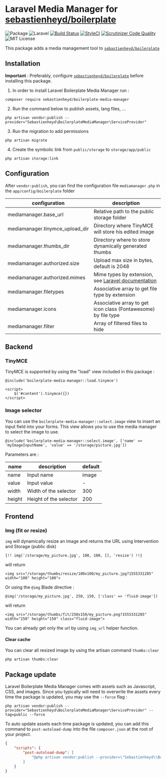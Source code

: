 # Laravel Media Manager for [sebastienheyd/boilerplate](https://github.com/sebastienheyd/boilerplate)

![Package](https://img.shields.io/badge/Package-sebastienheyd%2Fboilerplate--media--manager-lightgrey.svg)
![Laravel](https://img.shields.io/badge/Laravel-6.x-green.svg)
[![Build Status](https://scrutinizer-ci.com/g/sebastienheyd/boilerplate-media-manager/badges/build.png?b=master)](https://scrutinizer-ci.com/g/sebastienheyd/boilerplate-media-manager/build-status/master)
[![StyleCI](https://github.styleci.io/repos/170482496/shield?branch=master)](https://github.styleci.io/repos/170482496)
[![Scrutinizer Code Quality](https://scrutinizer-ci.com/g/sebastienheyd/boilerplate-media-manager/badges/quality-score.png?b=master)](https://scrutinizer-ci.com/g/sebastienheyd/boilerplate-media-manager/?branch=master)
![MIT License](https://img.shields.io/github/license/sebastienheyd/boilerplate.svg)

This package adds a media management tool to [`sebastienheyd/boilerplate`](https://github.com/sebastienheyd/boilerplate)

## Installation

**Important** : Preferably, configure [`sebastienheyd/boilerplate`](https://github.com/sebastienheyd/boilerplate) before 
installing this package.

1. In order to install Laravel Boilerplate Media Manager run :

```
composer require sebastienheyd/boilerplate-media-manager
```

2. Run the command below to publish assets, lang files, ...

```
php artisan vendor:publish --provider="Sebastienheyd\BoilerplateMediaManager\ServiceProvider"
```

3. Run the migration to add permissions

```
php artisan migrate
```

4. Create the symbolic link from `public/storage` to `storage/app/public`

```
php artisan storage:link
```

## Configuration

After `vendor:publish`, you can find the configuration file `mediamanager.php` in the `app/config/boilerplate` folder

| configuration | description |
|---|---|
| mediamanager.base_url | Relative path to the public storage folder  |
| mediamanager.tinymce_upload_dir | Directory where TinyMCE will store his edited image  |
| mediamanager.thumbs_dir | Directory where to store dynamically generated thumbs |
| mediamanager.authorized.size | Upload max size in bytes, default is 2048 |
| mediamanager.authorized.mimes | Mime types by extension, see [Laravel documentation](https://laravel.com/docs/5.7/validation#rule-mimes)
| mediamanager.filetypes | Associative array to get file type by extension |
| mediamanager.icons | Associative array to get icon class (Fontawesome) by file type |
| mediamanager.filter | Array of filtered files to hide |

## Backend

### TinyMCE

TinyMCE is supported by using the "load" view included in this package :

```blade
@include('boilerplate-media-manager::load.tinymce')

<script>
    $('#content').tinymce({})
</script>
```

### Image selector

You can use the `boilerplate-media-manager::select.image` view to insert an input field into your forms. 
This view allows you to use the media manager to select the image to use.

```blade
@include('boilerplate-media-manager::select.image', ['name' => 'myImageInputName', 'value' => '/storage/picture.jpg'])
```

Parameters are :

| name | description | default |
|---|---|---|
| name | Input name | image |
| value | Input value | - |
| width | Width of the selector | 300 |
| height | Height of the selector | 200 |

## Frontend

### Img (fit or resize)

`img` will dynamically resize an image and returns the URL using Intervention and Storage (public disk)

```blade
{!! img('/storage/my_picture.jpg', 100, 100, [], 'resize') !!}
```

will return

```blade
<img src="/storage/thumbs/resize/100x100/my_picture.jpg?1555331285" width="100" height="100">
```

Or using the `@img` Blade directive :

```blade
@img('/storage/my_picture.jpg', 250, 150, ['class' => 'fluid-image'])
```

will return

```blade
<img src="/storage/thumbs/fit/250x150/my_picture.png?1555331285" width="250" height="150" class="fluid-image">
```

You can already get only the url by using `img_url` helper function.

#### Clear cache

You can clear all resized image by using the artisan command `thumbs:clear`

```
php artisan thumbs:clear
```

## Package update

Laravel Boilerplate Media Manager comes with assets such as Javascript, CSS, and images. Since you typically will need to overwrite the assets
every time the package is updated, you may use the ```--force``` flag :

```
php artisan vendor:publish --provider="Sebastienheyd\BoilerplateMediaManager\ServiceProvider" --tag=public --force
```

To auto update assets each time package is updated, you can add this command to `post-autoload-dump` into the 
file `composer.json` at the root of your project.
 

```json
{
    "scripts": {
        "post-autoload-dump": [
            "@php artisan vendor:publish --provider=\"Sebastienheyd\\BoilerplateMediaManager\\BoilerplateMediaManagerServiceProvider\" --tag=public --force -q",
        ]
    }
}
```
